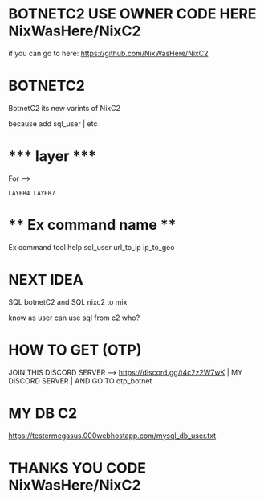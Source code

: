# BOTNETC2 USE OWNER CODE HERE NixWasHere/NixC2

if you can go to here:
https://github.com/NixWasHere/NixC2

# BOTNETC2

BotnetC2 its new varints of NixC2

because add sql_user | etc

# *** layer ***
For --> 
```
LAYER4 LAYER7
```

# ** Ex command name **
Ex command tool
help sql_user url_to_ip ip_to_geo

# NEXT IDEA
SQL botnetC2 and SQL nixc2 to mix 

  know as user can use sql from c2 who?
  
# HOW TO GET (OTP)
  
  JOIN THIS DISCORD SERVER --> https://discord.gg/t4c2z2W7wK | MY DISCORD SERVER | AND GO TO otp_botnet
  
 # MY DB C2
 
  https://testermegasus.000webhostapp.com/mysql_db_user.txt

# THANKS YOU CODE NixWasHere/NixC2 #
